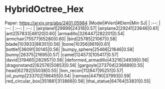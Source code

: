 # HybridOctree_Hex
Paper: https://arxiv.org/abs/2401.05984
|Model|#Vert|#Elem|Min SJ|
| :--: | :--: | :--: | :--: |
|airplane1|29899|24318|0.57|
|airplane2|29241|23646|0.61|
|ant2|57833|48120|0.60|
|armadillo|326447|282201|0.54|
|armchair|75577|65280|0.60|
|bird|25785|21067|0.58|
|blade|103933|88351|0.56|
|bone|10356|8619|0.61|
|bottle1|36091|30145|0.56|
|bumpy_sphere|25466|21646|0.58|
|bunny|26375|21695|0.57|
|camel|124573|105417|0.57|
|david|319465|282957|0.56|
|deformed_armadillo|43216|34939|0.56|
|dragonstand2|62576|50853|0.56|
|gargoyle|273704|236689|0.55|
|head|62782|55038|0.55|
|lion_recon|112847|95251|0.57|
|oil_pump|233702|196455|0.54|
|ramses|44790|37993|0.59|
|red_circular_box|351881|313866|0.56|
|thai_statue|64764|53831|0.55|
